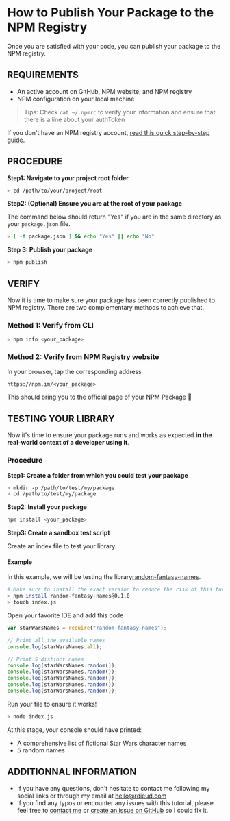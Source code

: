 # How to Publish Your Package to the NPM Registry

Once you are satisfied with your code, you can publish your package to the NPM registry.

## REQUIREMENTS

- An active account on GitHub, NPM website, and NPM registry
- NPM configuration on your local machine

> Tips: Check `cat ~/.npmrc` to verify your information and ensure that there is a line about your authToken

If you don't have an NPM registry account, [read this quick step-by-step guide](./setting_up_npm_registry_account.md).

## PROCEDURE

**Step1: Navigate to your project root folder**

```sh
> cd /path/to/your/project/root
```

**Step2: (Optional) Ensure you are at the root of your package**

The command below should return "Yes" if you are in the same directory as your `package.json` file.

```sh
> [ -f package.json ] && echo "Yes" || echo "No"
```

**Step 3: Publish your package**

```sh
> npm publish
```

## VERIFY

Now it is time to make sure your package has been correctly published to NPM registry.
There are two complementary methods to achieve that.

### Method 1: Verify from CLI

```sh
> npm info <your_package>
```

### Method 2: Verify from NPM Registry website

In your browser, tap the corresponding address

```
https://npm.im/<your_package>
```

This should bring you to the official page of your NPM Package 🎉

## TESTING YOUR LIBRARY

Now it's time to ensure your package runs and works as expected **in the real-world context of a developer using it**.

### Procedure

**Step1: Create a folder from which you could test your package**

```sh
> mkdir -p /path/to/test/my/package
> cd /path/to/test/my/package
```

**Step2: Install your package**

```sh
npm install <your_package>
```

**Step3: Create a sandbox test script**

Create an index file to test your library.<br/>

#### Example

In this example, we will be testing the library[random-fantasy-names](https://npm.im/random-fantasy-names).

```sh
# Make sure to install the exact version to reduce the risk of this tutorial being outdated at the time you are reading it
> npm install random-fantasy-names@0.1.0
> touch index.js
```

Open your favorite IDE and add this code

```javascript
var starWarsNames = require("random-fantasy-names");

// Print all the available names
console.log(starWarsNames.all);

// Print 5 distinct names
console.log(starWarsNames.random());
console.log(starWarsNames.random());
console.log(starWarsNames.random());
console.log(starWarsNames.random());
console.log(starWarsNames.random());
```

Run your file to ensure it works!

```sh
> node index.js
```

At this stage, your console should have printed:

- A comprehensive list of fictional Star Wars character names
- 5 random names

## ADDITIONNAL INFORMATION

- If you have any questions, don't hesitate to contact me following my social links or through my email at [hello@rdieud.com](email:hello@rdieud.com)
- If you find any typos or encounter any issues with this tutorial, please feel free to [contact me](email:hello@rdieud.com) or [create an issue on GitHub](https://github.com/darthrichlius/npm-micro-library/issues) so I could fix it.
